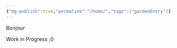 ```yaml
---
{"dg-publish":true,"permalink":"/home/","tags":["gardenEntry"]}
---
```



Bonjour

Work in Progress ;0
 
